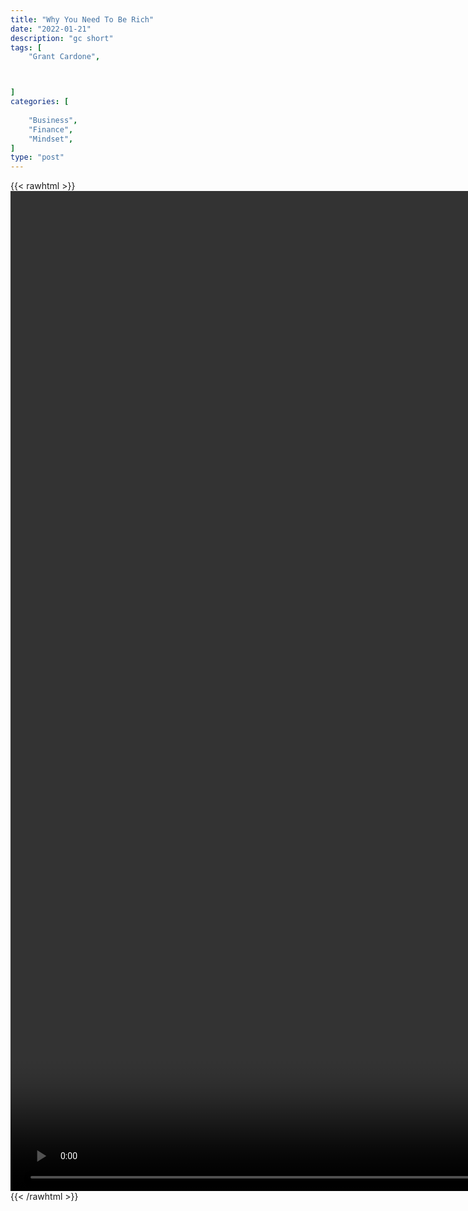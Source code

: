 ```yaml
---
title: "Why You Need To Be Rich"
date: "2022-01-21"
description: "gc short"
tags: [
    "Grant Cardone",



]
categories: [
    
    "Business",
    "Finance",
    "Mindset",
]
type: "post"
---
```

{{< rawhtml >}}
    <video style="height:40vh;width:auto" overflow="hidden" controls>
        <source src="https://clips.dev00ps.com/Grant%20Cardone/need_rich.mp4" type="video/mp4"> 
    </video>
{{< /rawhtml >}}